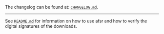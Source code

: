 The changelog can be found at: [`CHANGELOG.md`](./CHANGELOG.md).

---

See [`README.md`](./README.md) for information on how to use afsr and how to verify the digital signatures of the downloads.

